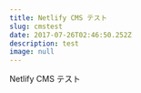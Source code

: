 ```yaml
---
title: Netlify CMS テスト
slug: cmstest
date: 2017-07-26T02:46:50.252Z
description: test
image: null
---
```

Netlify CMS テスト
